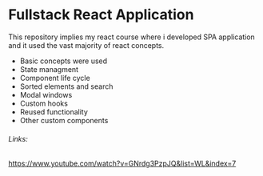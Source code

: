 # Fullstack React Application

This repository implies my react course where i developed SPA application and it used the vast majority of react concepts.

* Basic concepts were used
* State managment
* Component life cycle
* Sorted elements and search
* Modal windows
* Custom hooks
* Reused functionality
* Other custom components

###### Links:
https://www.youtube.com/watch?v=GNrdg3PzpJQ&list=WL&index=7
